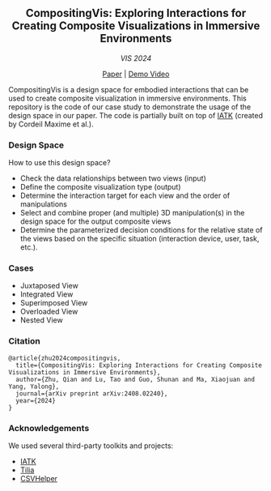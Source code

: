 <h2 align="center">CompositingVis: Exploring Interactions for Creating Composite Visualizations in Immersive Environments</h2>

<div align="center"><i>VIS 2024</i></div>

<p align="center">
  <a href="https://arxiv.org/abs/2408.02240">Paper</a> |
  <a href="https://www.youtube.com/watch?v=V2lK1adSMLM">Demo Video</a>
</p>

CompositingVis is a design space for embodied interactions that can be used to create composite visualization in immersive environments. This repository is the code of our case study to demonstrate the usage of the design space in our paper. The code is partially built on top of <a href="https://github.com/MaximeCordeil/IATK">IATK</a> (created by Cordeil Maxime et al.).

### Design Space
How to use this design space? 
- Check the data relationships between two views (input)
- Define the composite visualization type (output)
- Determine the interaction target for each view and the order of manipulations
- Select and combine proper (and  multiple) 3D manipulation(s) in the design space for the output composite views
- Determine the parameterized decision conditions for the relative state of the views based on the specific situation (interaction device, user, task, etc.).

### Cases
- Juxtaposed View
- Integrated View
- Superimposed View
- Overloaded View
- Nested View

### Citation
```
@article{zhu2024compositingvis,
  title={CompositingVis: Exploring Interactions for Creating Composite Visualizations in Immersive Environments},
  author={Zhu, Qian and Lu, Tao and Guo, Shunan and Ma, Xiaojuan and Yang, Yalong},
  journal={arXiv preprint arXiv:2408.02240},
  year={2024}
}
```


### Acknowledgements
We used several third-party toolkits and projects:
- [IATK](https://github.com/MaximeCordeil/IATK)
- [Tilia](https://www.vrtk.io/tilia.html)
- [CSVHelper](https://joshclose.github.io/CsvHelper/)

